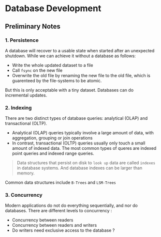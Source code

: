 # Database Development

## Preliminary Notes

### 1. Persistence
A database will recover to a usable state when started after an unexpected
shutdown. While we can achieve it without a database as follows:

- Write the whole updated dataset to a file
- Call `fsync` on the new file
- Overwrite the old file by renaming the new file to the old file, which is 
guarenteed by the file-systems to be atomic.

But this is only acceptable with a tiny dataset. Databases can do incremental 
updates.

### 2. Indexing
There are two distinct types of database queries: analytical (OLAP) and 
transactional (OLTP).

- Analytical (OLAP) queries typically involve a large amount of data, with 
aggregation, grouping or join operations
- In contrast, transactional (OLTP) queries usually only touch a small amount 
of indexed data. The most common types of queres are indexed point queries 
and indexed range queries.

> Data structures that persist on disk to `look up` data are called `indexes`
in database systems. And database indexes can be larger than memory. 

Common data structures include `B-Trees` and `LSM-Trees`

### 3. Concurrency
Modern applications do not do everything sequentially, and nor do databases.
There are different levels to concurrency :

- Concurrency between readers
- Concurrency between readers and writers
- Do writers need exclusive access to the database ?
